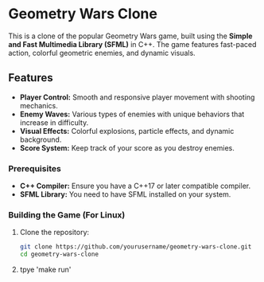 # Geometry Wars Clone

This is a clone of the popular Geometry Wars game, built using the **Simple and Fast Multimedia Library (SFML)** in C++.
The game features fast-paced action, colorful geometric enemies, and dynamic visuals.

## Features

- **Player Control:** Smooth and responsive player movement with shooting mechanics.
- **Enemy Waves:** Various types of enemies with unique behaviors that increase in difficulty.
- **Visual Effects:** Colorful explosions, particle effects, and dynamic background.
- **Score System:** Keep track of your score as you destroy enemies.

### Prerequisites

- **C++ Compiler:** Ensure you have a C++17 or later compatible compiler.
- **SFML Library:** You need to have SFML installed on your system.

### Building the Game (For Linux)

1. Clone the repository:

   ```bash
   git clone https://github.com/yourusername/geometry-wars-clone.git
   cd geometry-wars-clone
2. tpye 'make run'
